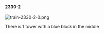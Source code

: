 #### 2330-2
![train-2330-2-0.png](https://github.com/lil-lab/nlvr/raw/master/nlvr/train/images/41/train-2330-2-0.png "train-2330-2-0.png")

There is 1 tower with a blue block in the middle